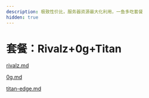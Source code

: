 ```yaml
---
description: 极致性价比，服务器资源最大化利用，一鱼多吃套餐
hidden: true
---
```


# 套餐：Rivalz+0g+Titan

[rivalz.md](rivalz.md "mention")

[0g.md](0g.md "mention")

[titan-edge.md](titan-edge.md "mention")
